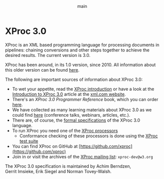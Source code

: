 <pubmeta>
<header>main</header>
<title>XProc 3.0 - Home</title>
</pubmeta>

<h1>XProc 3.0</h1>

XProc is an XML based programming language for processing documents in pipelines: chaining conversions and other steps together to achieve the desired results. The current version is 3.0. 

XProc has been around, in its 1.0 version, since 2010. All information about this older version can be found [here](https://archive.xproc.org).

The following are important sources of information about XProc 3.0:

* To wet your appetite, read the [XProc introduction](introduction.html)  or have a look at the [Introduction to XProc 3.0](https://www.xml.com/articles/2019/11/05/introduction-xproc-30/) article at the [xml.com website](https://www.xml.com/).
* There's an *XProc 3.0 Programmer Reference* book, which you can order [here](https://xmlpress.net/publications/xproc-3-0/).
* We have collected as many learning materials about XProc 3.0 as we could find [here](learning.html) (conference talks, webinars, articles, etc.). 
* There are, of course, the [formal specifications](specifications.html) of the XProc 3.0 language.
* To run XProc you need one of the [XProc processors](processors.html)
  * Conformance checking of these processors is done using the [XProc test suite](test-suite.html) 
* You can find XProc on GitHub at [https://github.com/xproc](https://github.com/xproc)
* Join in or visit the archives of the [XProc mailing list](https://lists.w3.org/Archives/Public/xproc-dev/): `xproc-dev@w3.org`

The XProc 3.0 specification is maintained by Achim&#160;Berndzen, Gerrit&#160;Imsieke, Erik&#160;Siegel and Norman&#160;Tovey-Walsh. 
 

